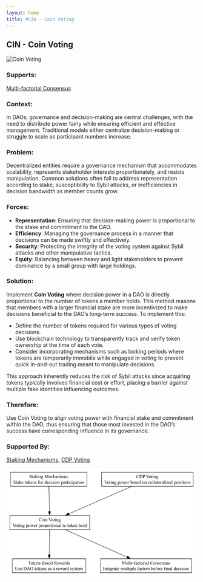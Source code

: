 ```yaml
---
layout: home
title: #CIN - Coin Voting
---
```


## CIN - Coin Voting

![Coin Voting](./output/illustration/coin_voting_illustration_v3.png)

### Supports:
[Multi-factorial Consensus](./multi-factorial_consensus.html)

### Context:
In DAOs, governance and decision-making are central challenges, with the need to distribute power fairly while ensuring efficient and effective management. Traditional models either centralize decision-making or struggle to scale as participant numbers increase.

### Problem:
Decentralized entities require a governance mechanism that accommodates scalability, represents stakeholder interests proportionately, and resists manipulation. Common solutions often fail to address representation according to stake, susceptibility to Sybil attacks, or inefficiencies in decision bandwidth as member counts grow.

### Forces:
- **Representation**: Ensuring that decision-making power is proportional to the stake and commitment to the DAO.
- **Efficiency**: Managing the governance process in a manner that decisions can be made swiftly and effectively.
- **Security**: Protecting the integrity of the voting system against Sybil attacks and other manipulative tactics.
- **Equity**: Balancing between heavy and light stakeholders to prevent dominance by a small group with large holdings.

### Solution:
Implement **Coin Voting** where decision power in a DAO is directly proportional to the number of tokens a member holds. This method reasons that members with a larger financial stake are more incentivized to make decisions beneficial to the DAO’s long-term success. To implement this:
- Define the number of tokens required for various types of voting decisions.
- Use blockchain technology to transparently track and verify token ownership at the time of each vote.
- Consider incorporating mechanisms such as locking periods where tokens are temporarily immobile while engaged in voting to prevent quick in-and-out trading meant to manipulate decisions.

This approach inherently reduces the risk of Sybil attacks since acquiring tokens typically involves financial cost or effort, placing a barrier against multiple fake identities influencing outcomes.

### Therefore:
Use Coin Voting to align voting power with financial stake and commitment within the DAO, thus ensuring that those most invested in the DAO’s success have corresponding influence in its governance.

### Supported By:
[Staking Mechanisms](./staking_mechanisms.html),
[CDP Voting](./cdp_voting.html)

![Coin Voting](./output/coin_voting_specific_graph_v3.png)